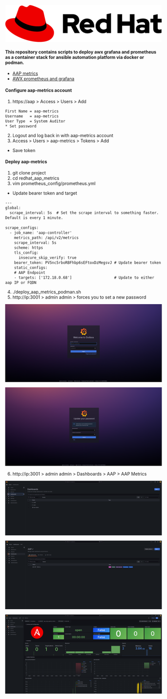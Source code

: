 ![alt text](rh_logo.png)
  
#### This repository contains scripts to deploy awx grafana and prometheus as a container stack for ansible automation platform via docker or podman.
* [AAP metrics](https://developers.redhat.com/articles/2024/08/28/monitor-ansible-automation-platform-using-prometheus-node-exporter-and-grafana?source=sso#procedure)
* [AWX prometheus and grafana](https://github.com/ansible/awx/blob/devel/tools/grafana/README.md)

#### Configure aap-metrics account
1. https://aap > Access > Users > Add
```
First Name = aap-metrics
Username   = aap-metrics
User Type  = System Auditor
* Set password
```
2. Logout and log back in with aap-metrics account
3. Access > Users > aap-metrics > Tokens > Add 
* Save token

#### Deploy aap-metrics
1. git clone project
2. cd redhat_aap_metrics
3. vim prometheus_config/prometheus.yml
* Update bearer token and target
```
---
global:
  scrape_interval: 5s  # Set the scrape interval to something faster. Default is every 1 minute.

scrape_configs:
  - job_name: 'aap-controller'
    metrics_path: /api/v2/metrics
    scrape_interval: 5s
    scheme: https
    tls_config:
      insecure_skip_verify: true
    bearer_token: PV5nc5rboRBFhbp6sEFtoxDzMegsvJ # Update bearer token
    static_configs:
    # AAP Endpoint
    - targets: ['172.18.0.68']                   # Update to either aap IP or FQDN
```
4. ./deploy_aap_metrics_podman.sh
5. http://ip:3001 > admin admin > forces you to set a new password

![Screenshot](resources/grafana1.png)

![Screenshot](resources/grafana2.png)

6. http://ip:3001 > admin admin > Dashboards > AAP > AAP Metrics

![Screenshot](resources/grafana3.png)

![Screenshot](resources/grafana4.png)

![Screenshot](resources/grafana5.png)


